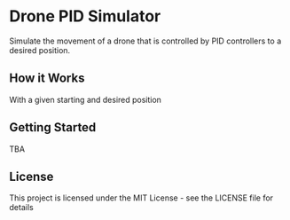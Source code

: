 # Drone PID Simulator
Simulate the movement of a drone that is controlled by PID controllers to a desired position.

## How it Works
With a given starting and desired position

## Getting Started 
TBA

## License
This project is licensed under the MIT License - see the LICENSE file for details
